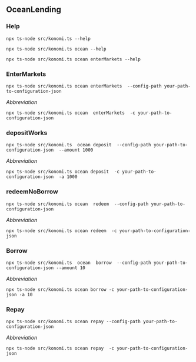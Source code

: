 

## OceanLending

### Help
```
npx ts-node src/konomi.ts --help

npx ts-node src/konomi.ts ocean --help

npx ts-node src/konomi.ts ocean enterMarkets --help

```

### EnterMarkets
```
npx ts-node src/konomi.ts ocean enterMarkets  --config-path your-path-to-configuration-json   

```

*Abbreviation*
```
npx ts-node src/konomi.ts ocean  enterMarkets  -c your-path-to-configuration-json   
```

### depositWorks
```
npx ts-node src/konomi.ts  ocean deposit  --config-path your-path-to-configuration-json  --amount 1000 
```
*Abbreviation*
```
npx ts-node src/konomi.ts ocean deposit  -c your-path-to-configuration-json  -a 1000 
```

### redeemNoBorrow
```
npx ts-node src/konomi.ts ocean  redeem  --config-path your-path-to-configuration-json   
```
*Abbreviation*
```
npx ts-node src/konomi.ts ocean redeem  -c your-path-to-configuration-json
```

### Borrow
```
npx ts-node src/konomi.ts  ocean  borrow  --config-path your-path-to-configuration-json --amount 10
```


*Abbreviation*
```
npx ts-node src/konomi.ts ocean borrow -c your-path-to-configuration-json -a 10
```

### Repay
```
npx ts-node src/konomi.ts ocean repay --config-path your-path-to-configuration-json
```
*Abbreviation*
```
npx ts-node src/konomi.ts ocean repay  -c your-path-to-configuration-json
```

